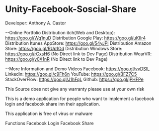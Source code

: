 # Unity-Facebook-Soscial-Share
Developer: Anthony A. Castor

--Online Portfolio
Distribution itch(Web and Desktop): https://goo.gl/Wq1nuD
Distribution Google Play: https://goo.gl/uKIIr4
Distribution Itunes AppStore: https://goo.gl/54yJPi
Distribution Amazon Store: https://goo.gl/RUp1Od
Distribution Windows Store: https://goo.gl/rCxsH6   (No Direct link to Dev Page)
Distribution WearVR: https://goo.gl/y0X1nR  (No Direct link to Dev Page)

--More Information and Demo Videos
Facebook: https://goo.gl/vvDSIL
Linkedin: https://goo.gl/c9Fh6n
YouTube: https://goo.gl/BFZ7C5
StackOverFlow: https://goo.gl/J1hFqL
Github: https://goo.gl/jPHFPe



This Source does not give any warranty please use at your own risk

This is a demo application for people who want to implement a facebook login and facebook share inn their application.

This application is free of virus or malware


Functions
Facebook Login
Facebook Share